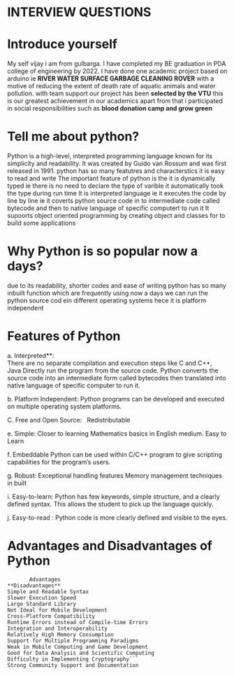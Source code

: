  # INTERVIEW QUESTIONS
# Introduce yourself
My self vijay i am from gulbarga.
I have completed my BE graduation in PDA college of engineering by 2022.
I have done one academic project based on arduino ie **RIVER WATER SURFACE GARBAGE CLEANING ROVER**  with a motive of reducing the extent of death rate of aquatic animals and water pollution.
with team support our project has been **selected by the VTU** this is our greatest achievement in our academics apart from that i participated in social responsibilities such as **blood donation camp and grow green**

# Tell me about python?
Python is a high-level, interpreted programming language known for its simplicity and readability. It was created by Guido van Rossum and was first released in 1991.
python has so many featutres and characterstics
it is easy to read and write
The important feature of python is the it is dynamically typed ie there is no need to declare the type of varible it automatically took the type during run time
It is interpreted language ie it executes the code by line by line ie it coverts python source code in to intermediate code called bytecode and then to native language of specific computert to run it
It supoorts object oriented programming by creating object and classes for to build some applications

# Why Python is so popular now a days?
due to its readability, shorter codes and ease of writing
python has so many inbuilt function which are frequently using now a days
we can run the python source cod ein different operating systems hece it is platform independent

#  Features of Python
a. Interpreted**:                
        There are no separate compilation and execution steps like C and C++, Java
        Directly run the program from the source code.
        Python converts the source code into an intermediate form called bytecodes then translated into native language of specific computer to run it.

b. Platform Independent:
        Python programs can be developed and executed on multiple operating system platforms.
        
C. Free and Open Source:  
        Redistributable
        
e. Simple:
        Closer to learning Mathematics basics in English medium. Easy to Learn

f. Embeddable
        Python can be used within C/C++ program to give scripting capabilities for the program’s users.
        
g. Robust:
        Exceptional handling features
        Memory management techniques in built
        
i. Easy-to-learn:
        Python has few keywords, simple structure, and a clearly defined syntax. 
        This allows the student to pick up the language quickly.
        
j. Easy-to-read :
        Python code is more clearly defined and visible to the eyes.
        
# Advantages and Disadvantages of Python
```
       Advantages                                                                                  	**Disadvantages**
Simple and Readable Syntax	                                                                    Slower Execution Speed
Large Standard Library	                                                                       Not Ideal for Mobile Development
Cross-Platform Compatibility                                                                   Runtime Errors instead of Compile-time Errors
Integration and Interoperability                                                            	Relatively High Memory Consumption
Support for Multiple Programming Paradigms                                                  	Weak in Mobile Computing and Game Development
Good for Data Analysis and Scientific Computing                                             	Difficulty in Implementing Cryptography```
Strong Community Support and Documentation                                                  	
